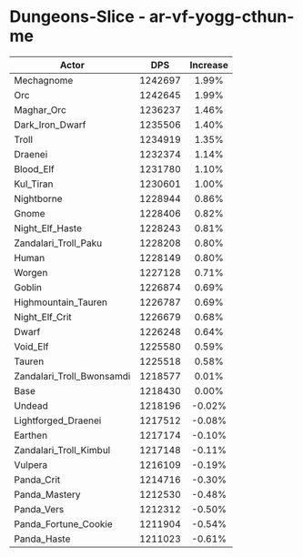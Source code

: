 # Dungeons-Slice - ar-vf-yogg-cthun-me
| Actor | DPS | Increase |
|---|:---:|:---:|
|Mechagnome|1242697|1.99%|
|Orc|1242645|1.99%|
|Maghar_Orc|1236237|1.46%|
|Dark_Iron_Dwarf|1235506|1.40%|
|Troll|1234919|1.35%|
|Draenei|1232374|1.14%|
|Blood_Elf|1231780|1.10%|
|Kul_Tiran|1230601|1.00%|
|Nightborne|1228944|0.86%|
|Gnome|1228406|0.82%|
|Night_Elf_Haste|1228243|0.81%|
|Zandalari_Troll_Paku|1228208|0.80%|
|Human|1228149|0.80%|
|Worgen|1227128|0.71%|
|Goblin|1226874|0.69%|
|Highmountain_Tauren|1226787|0.69%|
|Night_Elf_Crit|1226679|0.68%|
|Dwarf|1226248|0.64%|
|Void_Elf|1225580|0.59%|
|Tauren|1225518|0.58%|
|Zandalari_Troll_Bwonsamdi|1218577|0.01%|
|Base|1218430|0.00%|
|Undead|1218196|-0.02%|
|Lightforged_Draenei|1217512|-0.08%|
|Earthen|1217174|-0.10%|
|Zandalari_Troll_Kimbul|1217148|-0.11%|
|Vulpera|1216109|-0.19%|
|Panda_Crit|1214716|-0.30%|
|Panda_Mastery|1212530|-0.48%|
|Panda_Vers|1212312|-0.50%|
|Panda_Fortune_Cookie|1211904|-0.54%|
|Panda_Haste|1211023|-0.61%|
